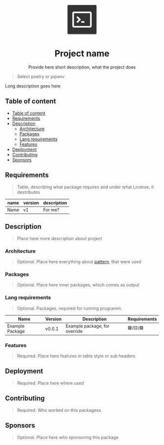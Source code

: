 <div align="center">
    <img src="docs/assets/Logo.png" height="100px">
    <h1>Project name</h1>
    <p>Provide here short description, what the project does</p>
</div>

> Select poetry or pipenv

Long description goes here

## Table of content
- [Table of content](#table-of-content)
- [Requirements](#requirements)
- [Description](#description)
  - [Architecture](#architecture)
  - [Packages](#packages)
  - [Lang requirements](#lang-requirements)
  - [Features](#features)
- [Deployment](#deployment)
- [Contributing](#contributing)
- [Sponsors](#sponsors)

## Requirements
> Table, describing what package requires and under what License, it destributes

| name | version | description |
| ---- | ------- | ----------- |
| Name | v1      | For me?     |

## Description
> Place here more description about project

### Architecture
> Optional. Place here everything about [pattern](https://en.wikipedia.org/wiki/Software_design_pattern), that were used

### Packages
> Optional. Place here inner packages, which comes as output

### Lang requirements
> Optional. Packages, required for running programm.

| Name              | Version | Description                     | Requirements |
| ----------------- | ------- | ------------------------------- | ------------ |
| Example Package   | v0.0.1  | Example package, for override   | 🟩/🟨/🟥      |

### Features
> Required. Place here features in table style or sub headers

## Deployment
> Required. Place here where used

## Contributing
> Required. Who worked on this packagess

## Sponsors
> Optional. Place here who sponsoring this package
